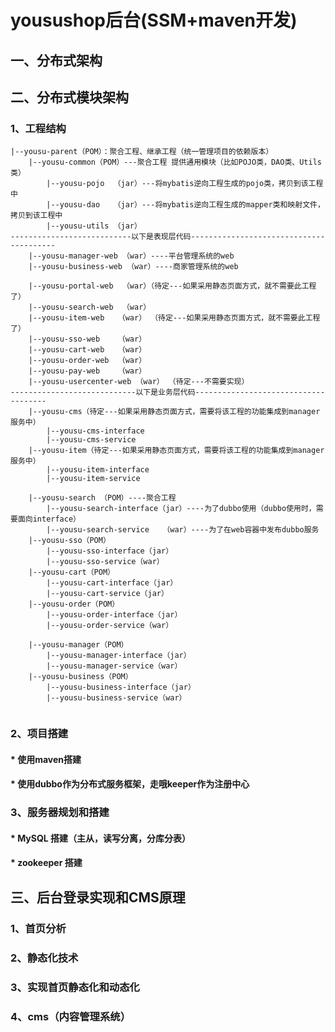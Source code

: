 # yousushop后台(SSM+maven开发)

## 一、分布式架构
## 二、分布式模块架构
### 1、工程结构
```
|--yousu-parent（POM）：聚合工程、继承工程（统一管理项目的依赖版本）
	|--yousu-common（POM）---聚合工程 提供通用模块（比如POJO类，DAO类、Utils类）
		|--yousu-pojo  （jar）---将mybatis逆向工程生成的pojo类，拷贝到该工程中
		|--yousu-dao   （jar）---将mybatis逆向工程生成的mapper类和映射文件，拷贝到该工程中
		|--yousu-utils （jar）
---------------------------以下是表现层代码----------------------------------------
	|--yousu-manager-web （war）----平台管理系统的web
	|--yousu-business-web （war）----商家管理系统的web
	
	|--yousu-portal-web  （war）（待定---如果采用静态页面方式，就不需要此工程了）
	|--yousu-search-web	 （war）
	|--yousu-item-web	（war） （待定---如果采用静态页面方式，就不需要此工程了）
	|--yousu-sso-web	（war）  
	|--yousu-cart-web	（war）
	|--yousu-order-web	（war）
	|--yousu-pay-web	（war）
	|--yousu-usercenter-web	（war） （待定---不需要实现）
----------------------------以下是业务层代码-------------------------------------	
	|--yousu-cms（待定---如果采用静态页面方式，需要将该工程的功能集成到manager服务中）
		|--yousu-cms-interface
		|--yousu-cms-service	
	|--yousu-item（待定---如果采用静态页面方式，需要将该工程的功能集成到manager服务中）
		|--yousu-item-interface
		|--yousu-item-service
	
	|--yousu-search	（POM）----聚合工程
		|--yousu-search-interface（jar）----为了dubbo使用（dubbo使用时，需要面向interface）
		|--yousu-search-service	  （war）----为了在web容器中发布dubbo服务
	|--yousu-sso（POM）
		|--yousu-sso-interface（jar）
		|--yousu-sso-service（war）
	|--yousu-cart（POM）
		|--yousu-cart-interface（jar）
		|--yousu-cart-service（jar）
	|--yousu-order（POM）
		|--yousu-order-interface（jar）
		|--yousu-order-service（war）
		
	|--yousu-manager（POM）
		|--yousu-manager-interface（jar）
		|--yousu-manager-service（war）
	|--yousu-business（POM）
		|--yousu-business-interface（jar）
		|--yousu-business-service（war）
    
```

### 2、项目搭建
#### * 使用maven搭建
#### * 使用dubbo作为分布式服务框架，走哦keeper作为注册中心
### 3、服务器规划和搭建
#### * MySQL 搭建（主从，读写分离，分库分表）
#### * zookeeper 搭建

## 三、后台登录实现和CMS原理
### 1、首页分析
### 2、静态化技术
### 3、实现首页静态化和动态化
### 4、cms（内容管理系统）

